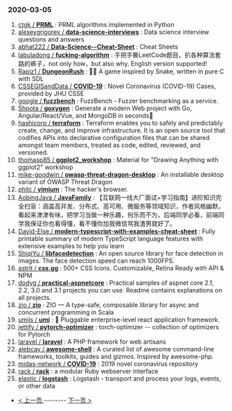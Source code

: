 ### 2020-03-05 
1. [
        ctgk /
**PRML**](https://github.com/ctgk/PRML) : PRML algorithms implemented in Python
1. [
        alexeygrigorev /
**data-science-interviews**](https://github.com/alexeygrigorev/data-science-interviews) : Data science interview questions and answers
1. [
        abhat222 /
**Data-Science--Cheat-Sheet**](https://github.com/abhat222/Data-Science--Cheat-Sheet) : Cheat Sheets
1. [
        labuladong /
**fucking-algorithm**](https://github.com/labuladong/fucking-algorithm) : 手把手撕LeetCode题目，扒各种算法套路的裤子，not only how，but also why. English version supported!
1. [
        Rapiz1 /
**DungeonRush**](https://github.com/Rapiz1/DungeonRush) : 👾🐍 A game inspired by Snake, written in pure C with SDL
1. [
        CSSEGISandData /
**COVID-19**](https://github.com/CSSEGISandData/COVID-19) : Novel Coronavirus (COVID-19) Cases, provided by JHU CSSE
1. [
        google /
**fuzzbench**](https://github.com/google/fuzzbench) : FuzzBench - Fuzzer benchmarking as a service.
1. [
        Shpota /
**goxygen**](https://github.com/Shpota/goxygen) : Generate a modern Web project with Go, Angular/React/Vue, and MongoDB in seconds🚀
1. [
        hashicorp /
**terraform**](https://github.com/hashicorp/terraform) : Terraform enables you to safely and predictably create, change, and improve infrastructure. It is an open source tool that codifies APIs into declarative configuration files that can be shared amongst team members, treated as code, edited, reviewed, and versioned.
1. [
        thomasp85 /
**ggplot2_workshop**](https://github.com/thomasp85/ggplot2_workshop) : Material for "Drawing Anything with ggplot2" workshop
1. [
        mike-goodwin /
**owasp-threat-dragon-desktop**](https://github.com/mike-goodwin/owasp-threat-dragon-desktop) : An installable desktop variant of OWASP Threat Dragon
1. [
        philc /
**vimium**](https://github.com/philc/vimium) : The hacker's browser.
1. [
        AobingJava /
**JavaFamily**](https://github.com/AobingJava/JavaFamily) : 【互联网一线大厂面试+学习指南】进阶知识完全扫盲：涵盖高并发、分布式、高可用、微服务等领域知识，作者风格幽默，看起来津津有味，把学习当做一种乐趣，何乐而不为，后端同学必看，前端同学我保证你也看得懂，看不懂你加我微信骂我渣男就好了。
1. [
        David-Else /
**modern-typescript-with-examples-cheat-sheet**](https://github.com/David-Else/modern-typescript-with-examples-cheat-sheet) : Fully printable summary of modern TypeScript language features with extensive examples to help you learn
1. [
        ShiqiYu /
**libfacedetection**](https://github.com/ShiqiYu/libfacedetection) : An open source library for face detection in images. The face detection speed can reach 1000FPS.
1. [
        astrit /
**css.gg**](https://github.com/astrit/css.gg) : 500+ CSS Icons. Customizable, Retina Ready with API & NPM
1. [
        dodyg /
**practical-aspnetcore**](https://github.com/dodyg/practical-aspnetcore) : Practical samples of aspnet core 2.1, 2.2, 3.0 and 3.1 projects you can use. Readme contains explanations on all projects.
1. [
        zio /
**zio**](https://github.com/zio/zio) : ZIO — A type-safe, composable library for async and concurrent programming in Scala
1. [
        umijs /
**umi**](https://github.com/umijs/umi) : 🌋 Pluggable enterprise-level react application framework.
1. [
        jettify /
**pytorch-optimizer**](https://github.com/jettify/pytorch-optimizer) : torch-optimizer -- collection of optimizers for Pytorch
1. [
        laravel /
**laravel**](https://github.com/laravel/laravel) : A PHP framework for web artisans
1. [
        alebcay /
**awesome-shell**](https://github.com/alebcay/awesome-shell) : A curated list of awesome command-line frameworks, toolkits, guides and gizmos. Inspired by awesome-php.
1. [
        midas-network /
**COVID-19**](https://github.com/midas-network/COVID-19) : 2019 novel coronavirus repository
1. [
        rack /
**rack**](https://github.com/rack/rack) : a modular Ruby webserver interface
1. [
        elastic /
**logstash**](https://github.com/elastic/logstash) : Logstash - transport and process your logs, events, or other data 

- [ < 上一页 ](https://github.com/able8/github-trending-daily-record/blob/master/2020-03-04.md) -------- [ 下一页 > ](https://github.com/able8/github-trending-daily-record/blob/master/2020-03-06.md)
